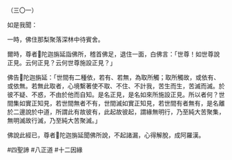 （三〇一）

如是我聞：

一時，佛住那梨聚落深林中待賓舍。

爾時，尊者𨅖陀迦旃延詣佛所，稽首佛足，退住一面，白佛言：「世尊！如世尊說正見。云何正見？云何世尊施設正見？」

佛告𨅖陀迦旃延：「世間有二種依，若有、若無，為取所觸；取所觸故，或依有、或依無。若無此取者，心境繫著使不取、不住、不計我，苦生而生，苦滅而滅。於彼不疑、不惑，不由於他而自知。是名正見，是名如來所施設正見。所以者何？世間集如實正知見，若世間無者不有，世間滅如實正知見，若世間有者無有，是名離於二邊說於中道，所謂此有故彼有，此起故彼起，謂緣無明行，乃至純大苦聚集，無明滅故行滅，乃至純大苦聚滅。」

佛說此經已，尊者𨅖陀迦旃延聞佛所說，不起諸漏，心得解脫，成阿羅漢。



#四聖諦
#八正道
#十二因緣
